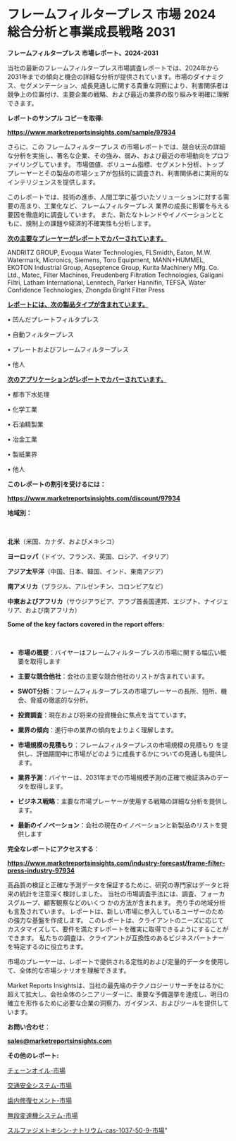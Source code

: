 # フレームフィルタープレス 市場 2024 総合分析と事業成長戦略 2031

<strong>フレームフィルタープレス 市場レポート、2024-2031</strong>

当社の最新のフレームフィルタープレス市場調査レポートでは、2024年から2031年までの傾向と機会の詳細な分析が提供されています。市場のダイナミクス、セグメンテーション、成長見通しに関する貴重な洞察により、利害関係者は競争上の位置付け、主要企業の戦略、および最近の業界の取り組みを明確に理解できます。



<strong>レポートのサンプル コピーを取得:</strong> <a href=https://www.marketreportsinsights.com/sample/97934>

<strong><u>https://www.marketreportsinsights.com/sample/97934</u></strong></a>

さらに、この フレームフィルタープレス の市場レポートでは、競合状況の詳細な分析を実施し、著名な企業、その強み、弱み、および最近の市場動向をプロファイリングしています。 市場価値、ボリューム指標、セグメント分析、トッププレーヤーとその製品の市場シェアが包括的に調査され、利害関係者に実用的なインテリジェンスを提供します。

このレポートでは、技術の進歩、人間工学に基づいたソリューションに対する需要の高まり、工業化など、フレームフィルタープレス 業界の成長に影響を与える要因を徹底的に調査しています。 また、新たなトレンドやイノベーションとともに、規制上の課題や経済的不確実性も分析します。



<strong><u>次の主要なプレーヤーがレポートでカバーされています。</u></strong>

ANDRITZ GROUP, Evoqua Water Technologies, FLSmidth, Eaton, M.W. Watermark, Micronics, Siemens, Toro Equipment, MANN+HUMMEL, EKOTON Industrial Group, Aqseptence Group, Kurita Machinery Mfg. Co. Ltd., Matec, Filter Machines, Freudenberg Filtration Technologies, Galigani Filtri, Latham International, Lenntech, Parker Hannifin, TEFSA, Water Confidence Technologies, Zhongda Bright Filter Press



<strong><u><b>レポートには、次の製品タイプが含まれています。</b></u></strong>

• 凹んだプレートフィルタプレス

• 自動フィルタープレス

• プレートおよびフレームフィルタープレス

• 他人



<strong><u><b>次のアプリケーションがレポートでカバーされています。</b></u></strong>

• 都市下水処理

• 化学工業

• 石油精製業

• 冶金工業

• 製紙業界

• 他人



<strong><b>このレポートの割引を受けるには：</b></strong>

<a href=https://www.marketreportsinsights.com/discount/97934>

<strong><u>https://www.marketreportsinsights.com/discount/97934</u></strong></a>



<strong>地域別：</strong>

<strong> </strong>



<strong>北米</strong>（米国、カナダ、およびメキシコ）



<strong>ヨーロッパ</strong>（ドイツ、フランス、英国、ロシア、イタリア）



<strong>アジア太平洋</strong>（中国、日本、韓国、インド、東南アジア）



<strong>南アメリカ</strong>（ブラジル、アルゼンチン、コロンビアなど）



<strong>中東およびアフリカ</strong>（サウジアラビア、アラブ首長国連邦、エジプト、ナイジェリア、および南アフリカ）



<strong>Some of the key factors covered in the report offers:</strong>

<strong> </strong>
<ul>
  <li>

<strong>市場の概要</strong>：バイヤーはフレームフィルタープレスの市場に関する幅広い概要を取得します</li>
  <li>

<strong>主要な競合他社</strong>：会社の主要な競合他社のリストが含まれています。</li>
  <li>

<strong>SWOT分析</strong>：フレームフィルタープレスの市場プレーヤーの長所、短所、機会、脅威の徹底的な分析。</li>
  <li>

<strong>投資調査</strong>：現在および将来の投資機会に焦点を当てています。</li>
  <li>

<strong>業界の傾向</strong>：進行中の業界の傾向をよりよく理解します。</li>
  <li>

<strong>市場規模の見積もり</strong>：フレームフィルタープレスの市場規模の見積もり を提供し、評価期間中に市場がどのように成長するかについての見通しも提供します。</li>
  <li>

<strong>業界予測</strong>：バイヤーは、2031年までの市場規模予測の正確で検証済みのデータを取得します。</li>
  <li>

<strong>ビジネス戦略</strong>：主要な市場プレーヤーが使用する戦略の詳細な分析を提供します。</li>
  <li>

<strong>最新のイノベーション</strong>：会社の現在のイノベーションと新製品のリストを提供します</li>
</ul>


<strong>完全なレポートにアクセスする</strong>：

<a href=https://www.marketreportsinsights.com/industry-forecast/frame-filter-press-industry-97934>

<strong><u>https://www.marketreportsinsights.com/industry-forecast/frame-filter-press-industry-97934</u></strong></a>

高品質の検証と正確な予測データを保証するために、研究の専門家はデータと将来の統計を注意深く検討しました。 当社の市場調査手法には、調査、フォーカスグループ、顧客観察などのいくつ かの方法が含まれます。 売り手の地域分析も言及されています。 レポートは、新しい市場に参入しているユーザーのための強力な基盤を作成します。 このレポートは、クライアントのニーズに応じてカスタマイズして、要件を満たすレポートを確実に取得できるようにすることができます。 私たちの調査は、クライアントが互換性のあるビジネスパートナーを特定するのに役立ちます。

市場のプレーヤーは、レポートで提供される定性的および定量的データを使用して、全体的な市場シナリオを理解できます。

Market Reports Insightsは、当社の最先端のテクノロジーリサーチをはるかに超えて拡大し、会社全体のシニアリーダーに、重要な予備選挙を達成し、明日の確立を形作るために必要な企業の洞察力、ガイダンス、およびツールを提供しています。



<strong><b>お問い合わせ</b></strong>：

<a href=mailto:sales@marketreportsinsights.com>

<strong><u>sales@marketreportsinsights.com</u></strong></a>



<strong>その他のレポート:</strong>

<a href=https://www.linkedin.com/pulse/チェーンオイル-市場-2023-最新の-cagr-および成長分析-2030-kowqf/>チェーンオイル-市場</a>

<a href=https://www.linkedin.com/pulse/交通安全システム-市場-2023-推進要因と成長機会-2030-data-dive-discoveries-24-analysis-5nw6f/>交通安全システム-市場</a>

<a href=https://www.linkedin.com/pulse/歯内修復セメント-市場-2023-年のダイナミクスとビジネストレンド-2030-6hcwf/>歯内修復セメント-市場</a>

<a href=https://www.linkedin.com/pulse/無段変速機システム-市場-2023-swot-分析と最新イノベーション-2030-6t7kf/>無段変速機システム-市場</a>

<a href=https://www.linkedin.com/pulse/スルファジメトキシン-ナトリウム-cas-1037-50-9-市場-2023-8cmgf/>スルファジメトキシン-ナトリウム-cas-1037-50-9-市場</a>"
